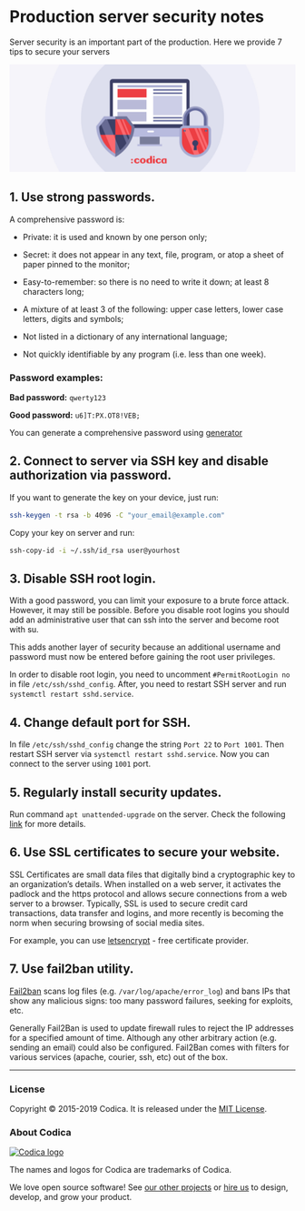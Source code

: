 # Production server security notes

Server security is an important part of the production. Here we provide 7 tips to secure your servers

![Secure](secure.jpg?raw=true )

## 1. Use strong passwords.

A comprehensive password is:

* Private: it is used and known by one person only;

* Secret: it does not appear in any text, file, program, or atop a sheet of paper pinned to the monitor;

* Easy-to-remember: so there is no need to write it down;
at least 8 characters long;

* A mixture of at least 3 of the following: upper case letters, lower case letters, digits and symbols;

* Not listed in a dictionary of any international language;

* Not quickly identifiable by any program (i.e. less than one week).

### Password examples:

**Bad password:** `qwerty123`

**Good password:** `u6]T:PX.OT8!VEB;`

You can generate a comprehensive password using [generator](https://passwordsgenerator.net/)

## 2. Connect to server via SSH key and disable authorization via password.

If you want to generate the key on your device, just run:

```bash
ssh-keygen -t rsa -b 4096 -C "your_email@example.com"
```

Copy your key on server and run:

```bash
ssh-copy-id -i ~/.ssh/id_rsa user@yourhost
```

## 3. Disable SSH root login.

With a good password, you can limit your exposure to a brute force attack. However, it may still be possible. Before you disable root logins you should add an administrative user that can ssh into the server and become root with su.

This adds another layer of security because an additional username and password must now be entered before gaining the root user privileges.

In order to disable root login, you need to uncomment `#PermitRootLogin no` in file `/etc/ssh/sshd_config`. After, you need to restart SSH server and run `systemctl restart sshd.service`.

## 4. Change default port for SSH.

In file `/etc/ssh/sshd_config` change the string `Port 22` to `Port 1001`. Then restart SSH server via `systemctl restart sshd.service`. Now you can connect to the server using `1001` port.

## 5. Regularly install security updates.

Run command `apt unattended-upgrade` on the server. Check the following [link](https://help.ubuntu.com/community/AutomaticSecurityUpdates) for more details.

## 6. Use SSL certificates to secure your website.

SSL Certificates are small data files that digitally bind a cryptographic key to an organization’s details. When installed on a web server, it activates the padlock and the https protocol and allows secure connections from a web server to a browser. Typically, SSL is used to secure credit card transactions, data transfer and logins, and more recently is becoming the norm when securing browsing of social media sites.

For example, you can use [letsencrypt](https://letsencrypt.org/) - free certificate provider.

## 7. Use fail2ban utility.

[Fail2ban](http://www.fail2ban.org/wiki/index.php/Main_Page) scans log files (e.g. `/var/log/apache/error_log`) and bans IPs that show any malicious signs: too many password failures, seeking for exploits, etc.

Generally Fail2Ban is used to update firewall rules to reject the IP addresses for a specified amount of time. Although any other arbitrary action (e.g. sending an email) could also be configured. Fail2Ban comes with filters for various services (apache, courier, ssh, etc) out of the box.
___

### License
Copyright © 2015-2019 Codica. It is released under the [MIT License](https://opensource.org/licenses/MIT).

### About Codica

[![Codica logo](https://www.codica.com/assets/images/logo/logo.svg)](https://www.codica.com)

The names and logos for Codica are trademarks of Codica.

We love open source software! See [our other projects](https://github.com/codica2) or [hire us](https://www.codica.com/) to design, develop, and grow your product.

